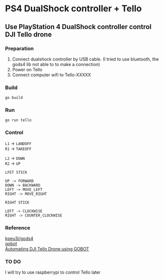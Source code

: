 # PS4 DualShock controller + Tello
## Use PlayStation 4 DualShock controller control DJI Tello drone

### Preparation 
1. Connect dualshock controller by USB cable. (I tried to use bluetooth, the gods4 lib not able to to make a connection)
2. Power on Tello
3. Connect computer wifi to Tello-XXXXX
### Build
```
go build
```

### Run
```
go run tello
```

### Control
`L1` -> `LANDOFF`  
`R1` -> `TAKEOFF`

`L2` -> `DOWN`  
`R2` -> `UP`

`LFET STICK`

    UP -> FORWARD  
    DOWN -> BACKWARD  
    LEFT -> MOVE_LEFT   
    RIGHT -> MOVE_RIGHT

`RIGHT STICK`

    LEFT -> CLOCKWISE   
    RIGHT -> COUNTER_CLOCKWISE
### Reference
[kpeu3i/gods4](https://github.com/kpeu3i/gods4)  
[gobot](https://gobot.io/)  
[Automating DJI Tello Drone using GOBOT](https://medium.com/tarkalabs/automating-dji-tello-drone-using-gobot-2b711bf42af6)

### TO DO
I will try to use raspberrypi to control Tello later